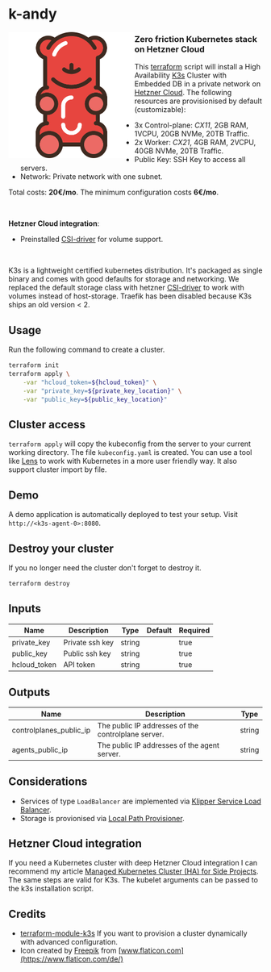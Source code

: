 # k-andy

<img align="left" height="250" src="logo.svg"/>

### Zero friction Kubernetes stack on Hetzner Cloud

This [terraform](https://www.terraform.io/) script will install a High Availability [K3s](https://rancher.com/docs/k3s/latest/en/) Cluster with Embedded DB in a private network on [Hetzner Cloud](https://www.hetzner.com/de/cloud). The following resources are provisionised by default (customizable):

- 3x Control-plane: _CX11_, 2GB RAM, 1VCPU, 20GB NVMe, 20TB Traffic.
- 2x Worker: _CX21_, 4GB RAM, 2VCPU, 40GB NVMe, 20TB Traffic.
- Public Key: SSH Key to access all servers.
- Network: Private network with one subnet.

Total costs: **20€/mo**. The minimum configuration costs **6€/mo**.

</br>

**Hetzner Cloud integration**:

- Preinstalled [CSI-driver](https://github.com/hetznercloud/csi-driver) for volume support.

</br>

K3s is a lightweight certified kubernetes distribution. It's packaged as single binary and comes with good defaults for storage and networking. We replaced the default storage class with hetzner [CSI-driver](https://github.com/hetznercloud/csi-driver) to work with volumes instead of host-storage. Traefik has been disabled because K3s ships an old version < 2.

## Usage

Run the following command to create a cluster.

```sh
terraform init
terraform apply \
    -var "hcloud_token=${hcloud_token}" \
    -var "private_key=${private_key_location}" \
    -var "public_key=${public_key_location}"
```

## Cluster access

`terraform apply` will copy the kubeconfig from the server to your current working directory. The file `kubeconfig.yaml` is created. You can use a tool like [Lens](https://k8slens.dev/) to work with Kubernetes in a more user friendly way. It also support cluster import by file.

## Demo

A demo application is automatically deployed to test your setup. Visit `http://<k3s-agent-0>:8080`.

## Destroy your cluster

If you no longer need the cluster don't forget to destroy it.

```sh
terraform destroy
```

## Inputs

| Name         | Description     | Type   | Default | Required |
| ------------ | --------------- | ------ | ------- | -------- |
| private_key  | Private ssh key | string |         | true     |
| public_key   | Public ssh key  | string |         | true     |
| hcloud_token | API token       | string |         | true     |

## Outputs

| Name                    | Description                                         | Type   |
| ----------------------- | --------------------------------------------------- | ------ |
| controlplanes_public_ip | The public IP addresses of the controlplane server. | string |
| agents_public_ip        | The public IP addresses of the agent server.        | string |

## Considerations

- Services of type `LoadBalancer` are implemented via [Klipper Service Load Balancer](https://github.com/k3s-io/klipper-lb).
- Storage is provionised via [Local Path Provisioner](https://github.com/rancher/local-path-provisioner).

## Hetzner Cloud integration

If you need a Kubernetes cluster with deep Hetzner Cloud integration I can recommend my article [Managed Kubernetes Cluster (HA) for Side Projects](https://dustindeus.medium.com/managed-kubernetes-cluster-ha-for-side-projects-47f74e2f9436). The same steps are valid for K3s. The kubelet arguments can be passed to the k3s installation script.

## Credits

- [terraform-module-k3s](https://github.com/xunleii/terraform-module-k3s) If you want to provision a cluster dynamically with advanced configuration.
- Icon created by [Freepik](https://www.freepik.com) from [www.flaticon.com](https://www.flaticon.com/de/)
